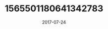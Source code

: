 ---
title: "1565501180641342783"
image: "2017-07-24 06.38.25 1565501180641342783_46248401"
date: "2017-07-24"
type: "photo"
---